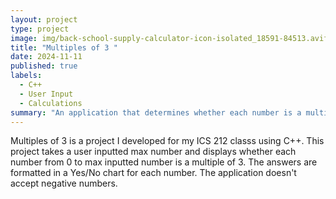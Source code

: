 ```yaml
---
layout: project
type: project
image: img/back-school-supply-calculator-icon-isolated_18591-84513.avif
title: "Multiples of 3 "
date: 2024-11-11
published: true
labels:
  - C++
  - User Input
  - Calculations
summary: "An application that determines whether each number is a multiple of 3 developed for an assignment in ICS 212."
---
```



Multiples of 3 is a project I developed for my ICS 212 classs using C++. This project takes a user inputted max number and displays whether each number from 0 to max inputted number is a multiple of 3. The answers are formatted in a Yes/No chart for each number. The application doesn't accept negative numbers. 
